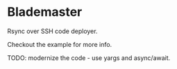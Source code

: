 # Blademaster

Rsync over SSH code deployer.

Checkout the example for more info.

TODO: modernize the code - use yargs and async/await.